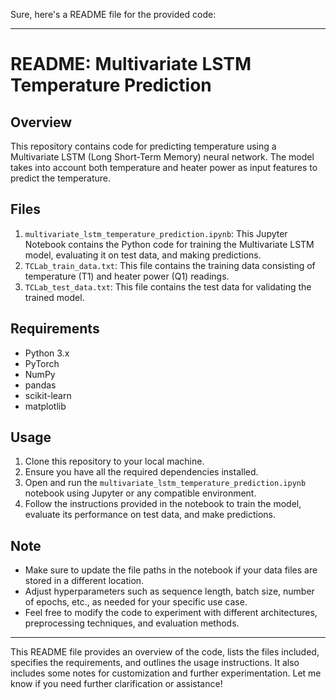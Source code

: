 Sure, here's a README file for the provided code:

---

# README: Multivariate LSTM Temperature Prediction

## Overview
This repository contains code for predicting temperature using a Multivariate LSTM (Long Short-Term Memory) neural network. The model takes into account both temperature and heater power as input features to predict the temperature.

## Files
1. `multivariate_lstm_temperature_prediction.ipynb`: This Jupyter Notebook contains the Python code for training the Multivariate LSTM model, evaluating it on test data, and making predictions.
2. `TCLab_train_data.txt`: This file contains the training data consisting of temperature (T1) and heater power (Q1) readings.
3. `TCLab_test_data.txt`: This file contains the test data for validating the trained model.

## Requirements
- Python 3.x
- PyTorch
- NumPy
- pandas
- scikit-learn
- matplotlib

## Usage
1. Clone this repository to your local machine.
2. Ensure you have all the required dependencies installed.
3. Open and run the `multivariate_lstm_temperature_prediction.ipynb` notebook using Jupyter or any compatible environment.
4. Follow the instructions provided in the notebook to train the model, evaluate its performance on test data, and make predictions.

## Note
- Make sure to update the file paths in the notebook if your data files are stored in a different location.
- Adjust hyperparameters such as sequence length, batch size, number of epochs, etc., as needed for your specific use case.
- Feel free to modify the code to experiment with different architectures, preprocessing techniques, and evaluation methods.

---

This README file provides an overview of the code, lists the files included, specifies the requirements, and outlines the usage instructions. It also includes some notes for customization and further experimentation. Let me know if you need further clarification or assistance!
